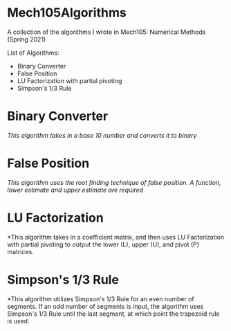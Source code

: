 # Mech105Algorithms
A collection of the algorithms I wrote in Mech105: Numerical Methods (Spring 2021)

List of Algorithms: 
* Binary Converter
* False Position
* LU Factorization with partial pivoting
* Simpson's 1/3 Rule


# Binary Converter
*This algorithm takes in a base 10 number and converts it to binary*

# False Position
*This algorithm uses the root finding technique of false position. A function, lower estimate and upper estimate are required*

# LU Factorization
*This algorithm takes in a coefficient matrix, and then uses LU Factorization with partial pivoting to output the lower (L), upper (U), and pivot (P) matrices. 

# Simpson's 1/3 Rule
*This algorithm utilizes Simpson's 1/3 Rule for an even number of segments. If an odd number of segments is input, the algorithm uses Simpson's 1/3 Rule until the last segment, at which point the trapezoid rule is used. 


